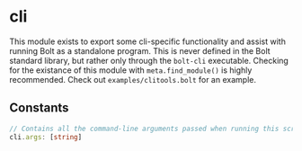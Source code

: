 # cli

This module exists to export some cli-specific functionality and assist with running Bolt as a standalone program. This is never defined in the Bolt standard library, but rather only through the `bolt-cli` executable. Checking for the existance of this module with `meta.find_module()` is highly recommended. Check out `examples/clitools.bolt` for an example.

## Constants
```ts
// Contains all the command-line arguments passed when running this script
cli.args: [string]
```